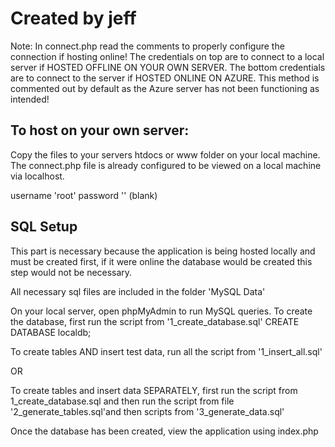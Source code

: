# Created by jeff

Note: In connect.php read the comments to properly configure the connection if hosting online!
The credentials on top are to connect to a local server if HOSTED OFFLINE ON YOUR OWN SERVER.
The bottom credentials are to connect to the server if HOSTED ONLINE ON AZURE. This method is
commented out by default as the Azure server has not been functioning as intended!

<h2>To host on your own server:</h2>
Copy the files to your servers htdocs or www folder on your local machine.
The connect.php file is already configured to be viewed on a local machine via localhost.

username 'root'
password '' (blank)

<h2>SQL Setup</h2>
This part is necessary because the application is being hosted locally and must be created first,
if it were online the database would be created this step would not be necessary.

All necessary sql files are included in the folder 'MySQL Data'

On your local server, open phpMyAdmin to run MySQL queries.
To create the database, first run the script from '1_create_database.sql'
  CREATE DATABASE localdb;
  
To create tables AND insert test data, run all the script from '1_insert_all.sql'

OR

To create tables and insert data SEPARATELY, first run the script from 1_create_database.sql and
then run the script from file '2_generate_tables.sql'and then scripts from '3_generate_data.sql'

Once the database has been created, view the application using index.php
